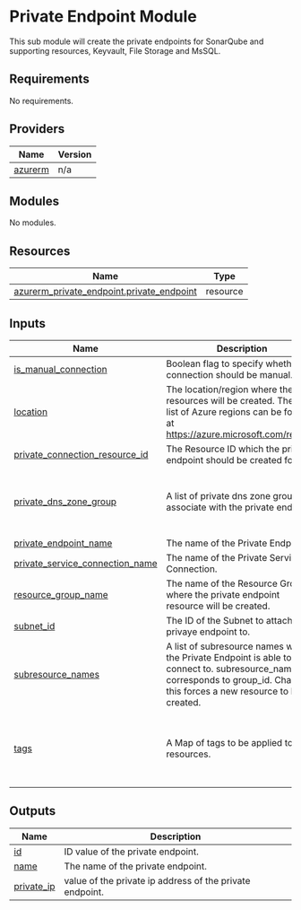 # Private Endpoint Module

This sub module will create the private endpoints for SonarQube and supporting resources, Keyvault, File Storage and MsSQL.

<!-- BEGIN_TF_DOCS -->
## Requirements

No requirements.

## Providers

| Name | Version |
|------|---------|
| <a name="provider_azurerm"></a> [azurerm](#provider\_azurerm) | n/a |

## Modules

No modules.

## Resources

| Name | Type |
|------|------|
| [azurerm_private_endpoint.private_endpoint](https://registry.terraform.io/providers/hashicorp/azurerm/latest/docs/resources/private_endpoint) | resource |

## Inputs

| Name | Description | Type | Default | Required |
|------|-------------|------|---------|:--------:|
| <a name="input_is_manual_connection"></a> [is\_manual\_connection](#input\_is\_manual\_connection) | Boolean flag to specify whether the connection should be manual. | `bool` | `false` | no |
| <a name="input_location"></a> [location](#input\_location) | The location/region where the resources will be created. The full list of Azure regions can be found at https://azure.microsoft.com/regions | `string` | `"uksouth"` | no |
| <a name="input_private_connection_resource_id"></a> [private\_connection\_resource\_id](#input\_private\_connection\_resource\_id) | The Resource ID which the private endpoint should be created for. | `string` | n/a | yes |
| <a name="input_private_dns_zone_group"></a> [private\_dns\_zone\_group](#input\_private\_dns\_zone\_group) | A list of private dns zone groups to associate with the private endpoint. | <pre>list(object({<br>    enabled              = bool<br>    name                 = string<br>    private_dns_zone_ids = list(string)<br>  }))</pre> | `[]` | no |
| <a name="input_private_endpoint_name"></a> [private\_endpoint\_name](#input\_private\_endpoint\_name) | The name of the Private Endpoint. | `string` | n/a | yes |
| <a name="input_private_service_connection_name"></a> [private\_service\_connection\_name](#input\_private\_service\_connection\_name) | The name of the Private Service Connection. | `string` | n/a | yes |
| <a name="input_resource_group_name"></a> [resource\_group\_name](#input\_resource\_group\_name) | The name of the Resource Group where the private endpoint resource will be created. | `string` | n/a | yes |
| <a name="input_subnet_id"></a> [subnet\_id](#input\_subnet\_id) | The ID of the Subnet to attach the privaye endpoint to. | `string` | n/a | yes |
| <a name="input_subresource_names"></a> [subresource\_names](#input\_subresource\_names) | A list of subresource names which the Private Endpoint is able to connect to. subresource\_names corresponds to group\_id. Changing this forces a new resource to be created. | `list(string)` | n/a | yes |
| <a name="input_tags"></a> [tags](#input\_tags) | A Map of tags to be applied to the resources. | `map(any)` | <pre>{<br>  "Author": "Marcel Lupo",<br>  "Description": "Sonarqube Private Endpoint Resource.",<br>  "GitHub": "https://github.com/Pwd9000-ML/terraform-azurerm-sonarqube-aci-internal",<br>  "Terraform": "True"<br>}</pre> | no |

## Outputs

| Name | Description |
|------|-------------|
| <a name="output_id"></a> [id](#output\_id) | ID value of the private endpoint. |
| <a name="output_name"></a> [name](#output\_name) | The name of the private endpoint. |
| <a name="output_private_ip"></a> [private\_ip](#output\_private\_ip) | value of the private ip address of the private endpoint. |
<!-- END_TF_DOCS -->